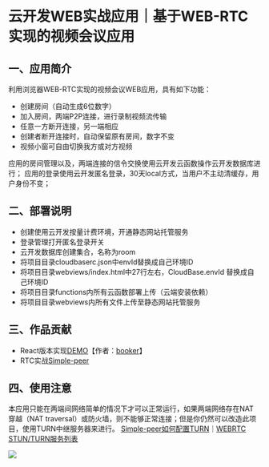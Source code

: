 # 云开发WEB实战应用｜基于WEB-RTC实现的视频会议应用

## 一、应用简介
利用浏览器WEB-RTC实现的视频会议WEB应用，具有如下功能：
- 创建房间（自动生成6位数字）
- 加入房间，两端P2P连接，进行录制视频流传输
- 任意一方断开连接，另一端相应
- 创建者断开连接时，自动保留原有房间，数字不变
- 视频小窗可自由切换我方或对方视频

应用的房间管理以及，两端连接的信令交换使用云开发云函数操作云开发数据库进行；
应用的登录使用云开发匿名登录，30天local方式，当用户不主动清缓存，用户身份不变；

## 二、部署说明
- 创建使用云开发按量计费环境，开通静态网站托管服务
- 登录管理打开匿名登录开关
- 云开发数据库创建集合，名称为room
- 将项目目录cloudbaserc.json中envId替换成自己环境ID
- 将项目目录webviews/index.html中27行左右，CloudBase.envId 替换成自己环境ID
- 将项目目录functions内所有云函数部署上传（云端安装依赖）
- 将项目目录webviews内所有文件上传至静态网站托管服务

## 三、作品贡献
- React版本实现[DEMO](https://github.com/feross/simple-peer#connection-does-not-work-on-some-networks)【作者：[booker](https://github.com/binggg)】
- RTC实战[Simple-peer](https://github.com/feross/simple-peer)

## 四、使用注意
本应用只能在两端间网络简单的情况下才可以正常运行，如果两端网络存在NAT穿越（NAT traversal）或防火墙，则不能够正常连接；但是你仍然可以改造此项目，使用TURN中继服务器来进行。
[Simple-peer如何配置TURN](https://github.com/feross/simple-peer#connection-does-not-work-on-some-networks)｜[WEBRTC STUN/TURN服务列表](https://gist.github.com/sagivo/3a4b2f2c7ac6e1b5267c2f1f59ac6c6b)

[![](https://camo.githubusercontent.com/e06d9d72eecca61c1ba39fdf19868f70fcb3a9b3/68747470733a2f2f63646e2e7261776769742e636f6d2f6665726f73732f7374616e646172642f6d61737465722f62616467652e737667)](https://github.com/feross/standard)